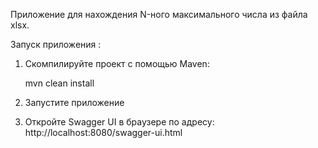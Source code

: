 Приложение для нахождения N-ного максимального числа из файла xlsx.

Запуск приложения :

1. Скомпилируйте проект с помощью Maven:

   mvn clean install
   
2. Запустите приложение
3. Откройте Swagger UI в браузере по адресу: http://localhost:8080/swagger-ui.html

   
